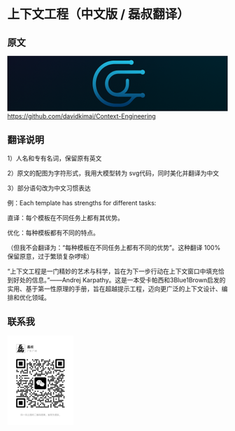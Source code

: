 # 上下文工程（中文版 / 磊叔翻译）

## 原文
![](images/logo.png)
https://github.com/davidkimai/Context-Engineering

## 翻译说明
1）人名和专有名词，保留原有英文

2）原文的配图为字符形式，我用大模型转为 svg代码，同时美化并翻译为中文

3）部分语句改为中文习惯表达

例：Each template has strengths for different tasks:

直译：每个模板在不同任务上都有其优势。

优化：每种模板都有不同的特点。

（但我不会翻译为：“每种模板在不同任务上都有不同的优势”。这种翻译 100% 保留原意，过于繁琐复杂啰嗦）

“上下文工程是一门精妙的艺术与科学，旨在为下一步行动在上下文窗口中填充恰到好处的信息。”——Andrej Karpathy。这是一本受卡帕西和3Blue1Brown启发的实用、基于第一性原理的手册，旨在超越提示工程，迈向更广泛的上下文设计、编排和优化领域。

## 联系我

<img src="images/image.png" width="30%">



